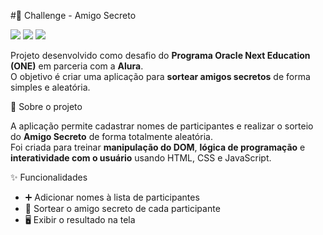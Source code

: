 #🎁 Challenge - Amigo Secreto


<p>
  <img src="https://img.shields.io/badge/HTML5-E34F26?style=for-the-badge&logo=html5&logoColor=white">
  <img src="https://img.shields.io/badge/CSS3-1572B6?style=for-the-badge&logo=css3&logoColor=white">
  <img src="https://img.shields.io/badge/JavaScript-F7DF1E?style=for-the-badge&logo=javascript&logoColor=black">
</p>

Projeto desenvolvido como desafio do **Programa Oracle Next Education (ONE)** em parceria com a **Alura**.  
O objetivo é criar uma aplicação para **sortear amigos secretos** de forma simples e aleatória.



 📌 Sobre o projeto

A aplicação permite cadastrar nomes de participantes e realizar o sorteio do **Amigo Secreto** de forma totalmente aleatória.  
Foi criada para treinar **manipulação do DOM**, **lógica de programação** e **interatividade com o usuário** usando HTML, CSS e JavaScript.



✨ Funcionalidades

- ➕ Adicionar nomes à lista de participantes  
- 🔄 Sortear o amigo secreto de cada participante  
- 🖥 Exibir o resultado na tela  



